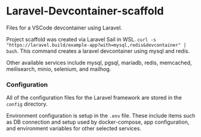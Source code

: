 # Laravel-Devcontainer-scaffold
Files for a VSCode devcontainer using Laravel.

Project scaffold was created via Laravel Sail in WSL. `curl -s "https://laravel.build/example-app?with=mysql,redis&devcontainer" | bash`.
This command creates a laravel devcontainer using mysql and redis.

Other available services include mysql, pgsql, mariadb, redis, memcached, meilisearch, minio, selenium, and mailhog.

### Configuration
All of the configuration files for the Laravel framework are stored in the `config` directory.

Environment configuration is setup in the `.env` file. These include items such as DB connection and setup used by docker-compose, app configuration, and environment variables for other selected services.